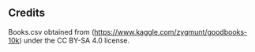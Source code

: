
## Credits

Books.csv obtained from (https://www.kaggle.com/zygmunt/goodbooks-10k) under the CC BY-SA 4.0 license.